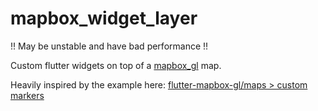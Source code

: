 # mapbox_widget_layer

!! May be unstable and have bad performance !!

Custom flutter widgets on top of a [mapbox_gl](https://pub.dev/packages/mapbox_gl) map.

Heavily inspired by the example here: [flutter-mapbox-gl/maps > custom markers](https://github.com/flutter-mapbox-gl/maps/blob/master/example/lib/custom_marker.dart)

